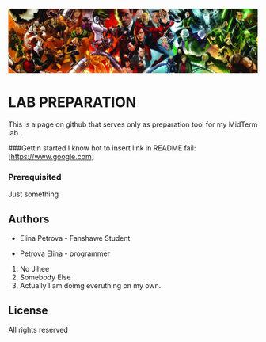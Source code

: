 ![Lab Prepaaration](banner.jpg "Oh I want to get 100")

# LAB PREPARATION 

This is a page on github that serves only as preparation tool for my MidTerm lab.

###Gettin started 
I know hot to insert link in README fail: [https://www.google.com]

### Prerequisited
Just something

## Authors
- Elina Petrova - Fanshawe Student
+ Petrova Elina - programmer
1. No Jihee
2. Somebody Else
3. Actually I am doimg everuthing on my own.

## License 
All rights reserved